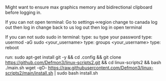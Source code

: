 
Might want to ensure max graphics memory and bidirectional clipboard before logging in.


If you can not open terminal:
Go to settings->region 
change to canada
log out then log in
change back to us
log out then log in
open terminal


If you can not sudo  sudo in terminal:
type: su
type your password
type: usermod -aG sudo <your_username>
type: groups <your_username>
type: reboot

run:
sudo apt-get install git -y && cd .config && git clone https://github.com/Defmon3/linux-scripts2.git && cd linux-scripts2 && bash ./main.sh
wget -qO- https://raw.githubusercontent.com/Defmon3/linux-scripts2/main/install.sh | sudo bash install.sh